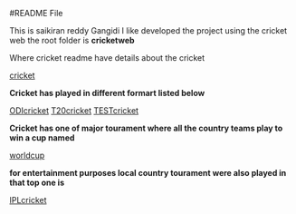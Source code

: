 #README File

This is saikiran reddy Gangidi I like developed the project using the cricket web the root folder is **cricketweb**

Where cricket readme have details about the cricket 

[cricket](cricket.md)

**Cricket has played in different formart listed below**

[ODIcricket](ODIcricket.md)
[T20cricket](T20cricket.md)
[TESTcricket](TESTcricket.md)

**Cricket has one of major tourament where all the country teams play to win a cup named**

[worldcup](worldcup.md)

**for entertainment purposes local country tourament were also played in that top one is**

[IPLcricket](IPLcricket.md)
